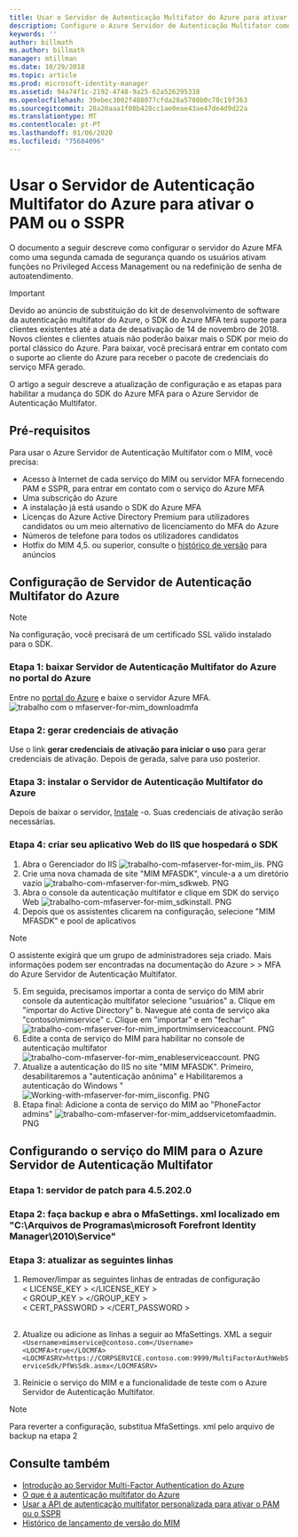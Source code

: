 ```yaml
---
title: Usar o Servidor de Autenticação Multifator do Azure para ativar cenários do PAM ou SSPR | Microsoft Docs
description: Configure o Azure Servidor de Autenticação Multifator como uma segunda camada de segurança quando os usuários ativarem funções no Privileged Access Management e na redefinição de senha de autoatendimento.
keywords: ''
author: billmath
ms.author: billmath
manager: mtillman
ms.date: 10/29/2018
ms.topic: article
ms.prod: microsoft-identity-manager
ms.assetid: 94a74f1c-2192-4748-9a25-62a526295338
ms.openlocfilehash: 39ebec3002f488077cfda28a5780b0c78c19f363
ms.sourcegitcommit: 28a20aaa1f08b428cc1ae0eae43ae47de4d9d22a
ms.translationtype: MT
ms.contentlocale: pt-PT
ms.lasthandoff: 01/06/2020
ms.locfileid: "75684096"
---
```

# <a name="use-azure-multi-factor-authentication-server-to-activate-pam-or-sspr"></a>Usar o Servidor de Autenticação Multifator do Azure para ativar o PAM ou o SSPR
O documento a seguir descreve como configurar o servidor do Azure MFA como uma segunda camada de segurança quando os usuários ativam funções no Privileged Access Management ou na redefinição de senha de autoatendimento.

> [!IMPORTANT]
> Devido ao anúncio de substituição do kit de desenvolvimento de software da autenticação multifator do Azure, o SDK do Azure MFA terá suporte para clientes existentes até a data de desativação de 14 de novembro de 2018. Novos clientes e clientes atuais não poderão baixar mais o SDK por meio do portal clássico do Azure. Para baixar, você precisará entrar em contato com o suporte ao cliente do Azure para receber o pacote de credenciais do serviço MFA gerado.

O artigo a seguir descreve a atualização de configuração e as etapas para habilitar a mudança do SDK do Azure MFA para o Azure Servidor de Autenticação Multifator.

## <a name="prerequisites"></a>Pré-requisitos

Para usar o Azure Servidor de Autenticação Multifator com o MIM, você precisa:

- Acesso à Internet de cada serviço do MIM ou servidor MFA fornecendo PAM e SSPR, para entrar em contato com o serviço do Azure MFA
- Uma subscrição do Azure
- A instalação já está usando o SDK do Azure MFA
- Licenças do Azure Active Directory Premium para utilizadores candidatos ou um meio alternativo de licenciamento do MFA do Azure
- Números de telefone para todos os utilizadores candidatos
- Hotfix do MIM 4,5. ou superior, consulte o [histórico de versão](./reference/version-history.md) para anúncios

## <a name="azure-multi-factor-authentication-server-configuration"></a>Configuração de Servidor de Autenticação Multifator do Azure 
> [!NOTE] 
> Na configuração, você precisará de um certificado SSL válido instalado para o SDK. 

### <a name="step-1-download-azure-multi-factor-authentication-server-from-the-azure-portal"></a>Etapa 1: baixar Servidor de Autenticação Multifator do Azure no portal do Azure 
Entre no [portal do Azure](https://portal.azure.com/) e baixe o servidor Azure MFA.
![trabalho com o mfaserver-for-mim_downloadmfa](media/working-with-mfaserver-for-mim/working-with-mfaserver-for-mim_downloadmfa.PNG)

### <a name="step-2-generate-activation-credentials"></a>Etapa 2: gerar credenciais de ativação
Use o link **gerar credenciais de ativação para iniciar o uso** para gerar credenciais de ativação. Depois de gerada, salve para uso posterior.

### <a name="step-3-install-the-azure-multi-factor-authentication-server"></a>Etapa 3: instalar o Servidor de Autenticação Multifator do Azure
Depois de baixar o servidor, [Instale](https://docs.microsoft.com/azure/active-directory/authentication/howto-mfaserver-deploy#install-and-configure-the-mfa-server) -o.  Suas credenciais de ativação serão necessárias. 

### <a name="step-4-create-your-iis-web-application-that-will-host-the-sdk"></a>Etapa 4: criar seu aplicativo Web do IIS que hospedará o SDK
1. Abra o Gerenciador do IIS ![trabalho-com-mfaserver-for-mim_iis.](media/working-with-mfaserver-for-mim/working-with-mfaserver-for-mim_iis.PNG) PNG
2.  Crie uma nova chamada de site "MIM MFASDK", vincule-a a um diretório vazio ![trabalho-com-mfaserver-for-mim_sdkweb.](media/working-with-mfaserver-for-mim/working-with-mfaserver-for-mim_sdkweb.PNG) PNG
3. Abra o console da autenticação multifator e clique em SDK do serviço Web ![trabalho-com-mfaserver-for-mim_sdkinstall.](media/working-with-mfaserver-for-mim/working-with-mfaserver-for-mim_sdkinstall.PNG) PNG
4. Depois que os assistentes clicarem na configuração, selecione "MIM MFASDK" e pool de aplicativos

> [!NOTE] 
> O assistente exigirá que um grupo de administradores seja criado. Mais informações podem ser encontradas na documentação do Azure > > MFA do Azure Servidor de Autenticação Multifator.

5. Em seguida, precisamos importar a conta de serviço do MIM abrir console da autenticação multifator selecione "usuários" a. Clique em "importar do Active Directory" b. Navegue até conta de serviço aka "contoso\mimservice" c. Clique em "importar" e em "fechar" ![trabalho-com-mfaserver-for-mim_importmimserviceaccount.](media/working-with-mfaserver-for-mim/working-with-mfaserver-for-mim_importmimserviceaccount.PNG) PNG 
6. Edite a conta de serviço do MIM para habilitar no console de autenticação multifator ![trabalho-com-mfaserver-for-mim_enableserviceaccount.](media/working-with-mfaserver-for-mim/working-with-mfaserver-for-mim_enableserviceaccount.PNG) PNG
7. Atualize a autenticação do IIS no site "MIM MFASDK". Primeiro, desabilitaremos a "autenticação anônima" e Habilitaremos a autenticação do Windows "![Working-with-mfaserver-for-mim_iisconfig.](media/working-with-mfaserver-for-mim/working-with-mfaserver-for-mim_iisconfig.PNG) PNG
8. Etapa final: Adicione a conta de serviço do MIM ao "PhoneFactor admins" ![trabalho-com-mfaserver-for-mim_addservicetomfaadmin.](media/working-with-mfaserver-for-mim/working-with-mfaserver-for-mim_addservicetomfaadmin.PNG) PNG

## <a name="configuring-the-mim-service-for-azure-multi-factor-authentication-server"></a>Configurando o serviço do MIM para o Azure Servidor de Autenticação Multifator 

### <a name="step-1-patch-server-to-452020"></a>Etapa 1: servidor de patch para 4.5.202.0
 
### <a name="step-2-backup-and-open-the-mfasettingsxml-located-in-the-cprogram-filesmicrosoft-forefront-identity-manager2010service"></a>Etapa 2: faça backup e abra o MfaSettings. xml localizado em "C:\Arquivos de Programas\microsoft Forefront Identity Manager\2010\Service"

### <a name="step-3-update-the-following-lines"></a>Etapa 3: atualizar as seguintes linhas
1. Remover/limpar as seguintes linhas de entradas de configuração <br>
< LICENSE_KEY > </LICENSE_KEY ><br>
< GROUP_KEY > </GROUP_KEY ><br>
< CERT_PASSWORD > </CERT_PASSWORD ><br>
<CertFilePath></CertFilePath><br>

2. Atualize ou adicione as linhas a seguir ao MfaSettings. XML a seguir <br>
`<Username>mimservice@contoso.com</Username>` <br>
`<LOCMFA>true</LOCMFA>`<br>
`<LOCMFASRV>https://CORPSERVICE.contoso.com:9999/MultiFactorAuthWebServiceSdk/PfWsSdk.asmx</LOCMFASRV>`

3. Reinicie o serviço do MIM e a funcionalidade de teste com o Azure Servidor de Autenticação Multifator.

> [!NOTE] 
> Para reverter a configuração, substitua MfaSettings. xml pelo arquivo de backup na etapa 2


## <a name="see-also"></a>Consulte também

-    [Introdução ao Servidor Multi-Factor Authentication do Azure](https://docs.microsoft.com/azure/active-directory/authentication/howto-mfaserver-deploy)
- [O que é a autenticação multifator do Azure](https://docs.microsoft.com/azure/multi-factor-authentication/multi-factor-authentication)
- [Usar a API de autenticação multifator personalizada para ativar o PAM ou o SSPR](Working-with-custommfaserver-for-mim.md)
- [Histórico de lançamento de versão do MIM](./reference/version-history.md)

